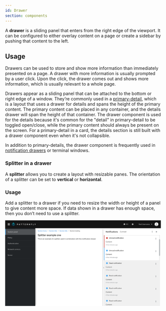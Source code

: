 ```yaml
---
id: Drawer
section: components
---
```


A **drawer** is a sliding panel that enters from the right edge of the viewport. It can be configured to either overlay content on a page or create a sidebar by pushing that content to the left.

## Usage

Drawers can be used to store and show more information than immediately presented on a page. A drawer with more information is usually prompted by a user click. Upon the click, the drawer comes out and shows more information, which is usually relevant to a whole page.

Drawers appear as a sliding panel that can be attached to the bottom or right edge of a window. They’re commonly used in a [primary-detail](/demos/primary-detail), which is a layout that uses a drawer for details and spans the height of the primary content. The primary content can be placed in any container, and the details drawer will span the height of that container. The drawer component is used for the details because it's common for the "detail" in primary-detail to be toggled open/close, while the primary content should always be present on the screen. For a primary-detail in a card, the details section is still built with a drawer component even when it's not collapsible.

In addition to primary-details, the drawer component is frequently used in [notification drawers](/components/notification-drawer) or terminal windows.

### Splitter in a drawer

A **splitter** allows you to create a layout with resizable panes. The orientation of a splitter can be set to **vertical** or **horizontal**.

### Usage
Add a splitter to a drawer if you need to resize the width or height of a panel to give content more space. If data shown in a drawer has enough space, then you don’t need to use a splitter.

<img src="./img/splitter-drawer.png" width="1500" />
